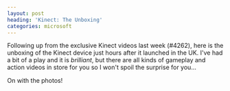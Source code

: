 ```yaml
---
layout: post
heading: 'Kinect: The Unboxing'
categories: microsoft
---
```


Following up from the exclusive Kinect videos last week (#4262), here is the unboxing of the Kinect device just hours after it launched in the UK. I've had a bit of a play and it is *brilliant*, but there are all kinds of gameplay and action videos in store for you so I won't spoil the surprise for you...

On with the photos!

<!-- Replace missing image from http://media.chris-alexander.co.uk/wp-content/uploads/2010/11/IMG_20101110_173019.jpg -->

<!-- Replace missing image from http://media.chris-alexander.co.uk/wp-content/uploads/2010/11/IMG_20101110_173213.jpg -->

<!-- Replace missing image from http://media.chris-alexander.co.uk/wp-content/uploads/2010/11/IMG_20101110_173236.jpg -->

<!-- Replace missing image from http://media.chris-alexander.co.uk/wp-content/uploads/2010/11/IMG_20101110_173304.jpg -->

<!-- Replace missing image from http://media.chris-alexander.co.uk/wp-content/uploads/2010/11/IMG_20101110_173327.jpg -->

<!-- Replace missing image from http://media.chris-alexander.co.uk/wp-content/uploads/2010/11/IMG_20101110_173459.jpg -->

<!-- Replace missing image from http://media.chris-alexander.co.uk/wp-content/uploads/2010/11/IMG_20101110_191215.jpg -->

<!-- Replace missing image from http://media.chris-alexander.co.uk/wp-content/uploads/2010/11/IMG_20101110_191243.jpg -->

